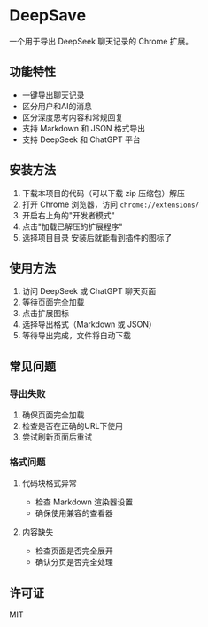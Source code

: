 # DeepSave
一个用于导出 DeepSeek 聊天记录的 Chrome 扩展。

## 功能特性
- 一键导出聊天记录
- 区分用户和AI的消息
- 区分深度思考内容和常规回复
- 支持 Markdown 和 JSON 格式导出
- 支持 DeepSeek 和 ChatGPT 平台

## 安装方法
1. 下载本项目的代码（可以下载 zip 压缩包）解压
2. 打开 Chrome 浏览器，访问 `chrome://extensions/`
3. 开启右上角的"开发者模式"
4. 点击"加载已解压的扩展程序"
5. 选择项目目录
安装后就能看到插件的图标了

## 使用方法
1. 访问 DeepSeek 或 ChatGPT 聊天页面
2. 等待页面完全加载
3. 点击扩展图标
4. 选择导出格式（Markdown 或 JSON）
5. 等待导出完成，文件将自动下载

## 常见问题

### 导出失败
1. 确保页面完全加载
2. 检查是否在正确的URL下使用
3. 尝试刷新页面后重试

### 格式问题
1. 代码块格式异常
   - 检查 Markdown 渲染器设置
   - 确保使用兼容的查看器

2. 内容缺失
   - 检查页面是否完全展开
   - 确认分页是否完全处理

## 许可证
MIT
